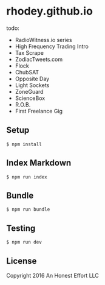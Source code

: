 # rhodey.github.io

todo:
  + RadioWitness.io series
  + High Frequency Trading Intro
  + Tax Scrape
  + ZodiacTweets.com
  + Flock
  + ChubSAT
  + Opposite Day
  + Light Sockets
  + ZoneGuard
  + ScienceBox
  + R.O.B.
  + First Freelance Gig

## Setup
```
$ npm install
```

## Index Markdown
```
$ npm run index
```

## Bundle
```
$ npm run bundle
```

## Testing
```
$ npm run dev
```

## License

Copyright 2016 An Honest Effort LLC
